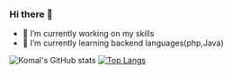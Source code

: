 ### Hi there 👋


- 🔭 I’m currently working on my skills
- 🌱 I’m currently learning backend languages(php,Java)
<!-- - 👯 I’m looking to collaborate on ... -->
<!-- - 🤔 I’m looking for help with ... -->
<!-- - 💬 Ask me about ... -->
<!-- - 📫 How to reach me: ... -->
<!-- - 😄 Pronouns: ... -->
<!-- - ⚡ Fun fact: ... -->



![Komal's GitHub stats](https://github-readme-stats.vercel.app/api?username=komal11998&theme=radical&show_icons=true) [![Top Langs](https://github-readme-stats.vercel.app/api/top-langs/?username=komal11998&layout=compact&theme=radical)](https://github.com/komal11998/github-readme-stats)

